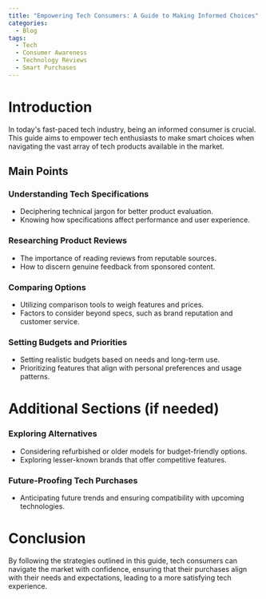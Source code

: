 ```yaml
---
title: "Empowering Tech Consumers: A Guide to Making Informed Choices"
categories:
  - Blog
tags:
  - Tech
  - Consumer Awareness
  - Technology Reviews
  - Smart Purchases
---
```


# Introduction
In today's fast-paced tech industry, being an informed consumer is crucial. This guide aims to empower tech enthusiasts to make smart choices when navigating the vast array of tech products available in the market.

## Main Points
### Understanding Tech Specifications
- Deciphering technical jargon for better product evaluation.
- Knowing how specifications affect performance and user experience.

### Researching Product Reviews
- The importance of reading reviews from reputable sources.
- How to discern genuine feedback from sponsored content.

### Comparing Options
- Utilizing comparison tools to weigh features and prices.
- Factors to consider beyond specs, such as brand reputation and customer service.

### Setting Budgets and Priorities
- Setting realistic budgets based on needs and long-term use.
- Prioritizing features that align with personal preferences and usage patterns.

# Additional Sections (if needed)
### Exploring Alternatives
- Considering refurbished or older models for budget-friendly options.
- Exploring lesser-known brands that offer competitive features.

### Future-Proofing Tech Purchases
- Anticipating future trends and ensuring compatibility with upcoming technologies.

# Conclusion
By following the strategies outlined in this guide, tech consumers can navigate the market with confidence, ensuring that their purchases align with their needs and expectations, leading to a more satisfying tech experience.